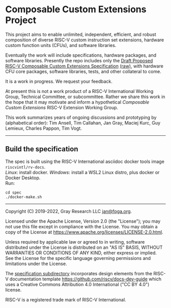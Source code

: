 Composable Custom Extensions Project
====================================

This project aims to enable unlimited, independent, efficient, and
robust composition of diverse RISC-V custom instruction set extensions,
hardware custom function units (CFUs), and software libraries.

Eventually the work will include specifications, hardware packages,
and software libraries. Presently the repo includes only the 
[Draft Proposed RISC-V Composable Custom Extensions Specification](spec/spec.pdf)
[(raw)](https://raw.githubusercontent.com/grayresearch/CFU/main/spec/spec.pdf),
with hardware CFU core packages, software libraries, tests, and other
collateral to come.

It is a work in progress. We request your feedback.

At present this is not a work product of a RISC-V International Working
Group, Technical Committee, or subcommittee.  Rather we share this work
in the hope that it may motivate and inform a hypothetical _Composable
Custom Extensions_ RISC-V Extension Working Group.

This work summarizes years of ongoing discussions and prototyping by
(alphabetical order): Tim Ansell, Tim Callahan, Jan Gray, Maciej Kurc,
Guy Lemieux, Charles Pappon, Tim Vogt.

* * *

Build the specification
-----------------------
The spec is built using the RISC-V International asciidoc docker tools image
`riscvintl/rv-docs`.  
_Linux_: install docker.
_Windows_: install a WSL2 Linux distro, plus docker or Docker Desktop.  
Run:
```
cd spec
./docker-make.sh
```

* * *

Copyright (C) 2019-2022, Gray Research LLC <jan@fpga.org>.

Licensed under the Apache License, Version 2.0 (the "License"); you may
not use this file except in compliance with the License.  You may obtain
a copy of the License at
https://www.apache.org/licenses/LICENSE-2.0.html.

Unless required by applicable law or agreed to in writing, software
distributed under the License is distributed on an "AS IS" BASIS, WITHOUT
WARRANTIES OR CONDITIONS OF ANY KIND, either express or implied.  See the
License for the specific language governing permissions and limitations
under the License.

The [specification subdirectory](spec/) incorporates design elements from
the RISC-V documentation template https://github.com/riscv/docs-dev-guide
which uses a Creative Commons Attribution 4.0 International ("CC BY
4.0") license.

RISC-V is a registered trade mark of RISC-V International.


